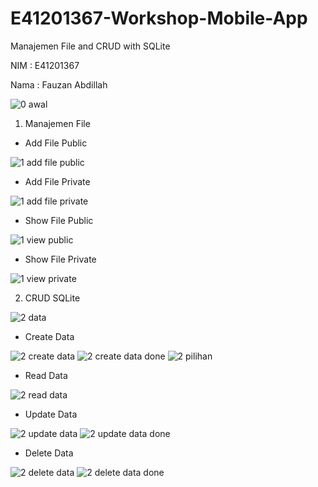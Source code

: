 # E41201367-Workshop-Mobile-App
Manajemen File and CRUD with SQLite

NIM : E41201367

Nama : Fauzan Abdillah

![0  awal](https://user-images.githubusercontent.com/74108522/138555013-fd465ff5-dfed-40f3-bad4-fb664842f7ce.jpg)
1. Manajemen File

- Add File Public

![1  add file public](https://user-images.githubusercontent.com/74108522/138555017-93ccfa02-359a-49df-b473-86fa16d9bada.jpg)

- Add File Private

![1  add file private](https://user-images.githubusercontent.com/74108522/138555016-af4edeb2-72fa-43c8-b01c-96bb57e05d39.jpg)

- Show File Public

![1  view public](https://user-images.githubusercontent.com/74108522/138555020-e3f94e67-f140-410d-ba43-511d28cad683.jpg)

- Show File Private

![1  view private](https://user-images.githubusercontent.com/74108522/138555018-4db811f4-0ad4-437b-a2b7-fb1a952ee1a5.jpg)

2. CRUD SQLite

![2  data](https://user-images.githubusercontent.com/74108522/138555025-f199836b-1047-4a72-973a-0f114d7117fb.jpg)

- Create Data

![2  create data](https://user-images.githubusercontent.com/74108522/138555023-ba028ff7-f889-474f-a5fb-dddacc1c4521.jpg)
![2  create data done](https://user-images.githubusercontent.com/74108522/138555021-308f7143-431c-46a0-b99d-13c2cffebfae.jpg)
![2  pilihan](https://user-images.githubusercontent.com/74108522/138555030-8e168708-0a03-4ebd-b535-c160852cc3de.jpg)

- Read Data

![2  read data](https://user-images.githubusercontent.com/74108522/138555031-4e28053f-0345-4d3f-bca2-377ff8b11478.jpg)

- Update Data

![2  update data](https://user-images.githubusercontent.com/74108522/138555033-16446cc6-d1ef-47a4-a2b5-8172a452d0b7.jpg)
![2  update data done](https://user-images.githubusercontent.com/74108522/138555032-18ddc3c2-a2bf-433b-86f6-94acbbe030f7.jpg)

- Delete Data

![2  delete data](https://user-images.githubusercontent.com/74108522/138555028-70e183e2-d081-4885-9695-191785825044.jpg)
![2  delete data done](https://user-images.githubusercontent.com/74108522/138555027-af8ffbd8-b89e-47dc-a6db-30442fbb5865.jpg)
